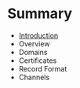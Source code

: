 # Summary

* [Introduction](README.md)
* Overview
* Domains
* Certificates
* Record Format
* Channels

